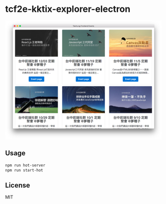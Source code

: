 # tcf2e-kktix-explorer-electron

![](imgs/demo.png)

## Usage

```
npm run hot-server
npm run start-hot
```

## License

MIT
